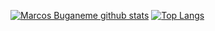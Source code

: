 [![Marcos Buganeme github stats](https://github-readme-stats.vercel.app/api?username=marcosbuganeme&show_icons=true&theme=dark&count_private=true&)](https://github.com/anuraghazra/github-readme-stats)
[![Top Langs](https://github-readme-stats.vercel.app/api/top-langs/?username=marcosbuganeme&theme=dark&layout=compact)](https://github.com/anuraghazra/github-readme-stats)

<!--
**marcosbuganeme/marcosbuganeme** is a ✨ _special_ ✨ repository because its `README.md` (this file) appears on your GitHub profile.

Here are some ideas to get you started:

- 🔭 I’m currently working on ...
- 🌱 I’m currently learning ...
- 👯 I’m looking to collaborate on ...
- 🤔 I’m looking for help with ...
- 💬 Ask me about ...
- 📫 How to reach me: ...
- 😄 Pronouns: ...
- ⚡ Fun fact: ...
-->
